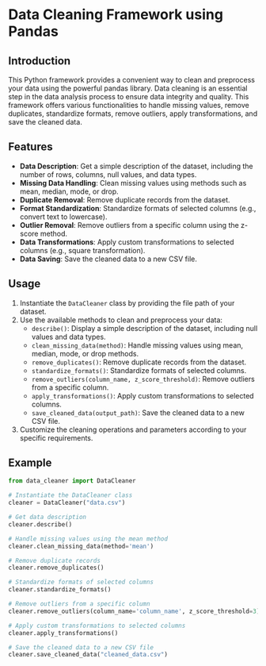 # Data Cleaning Framework using Pandas

## Introduction
This Python framework provides a convenient way to clean and preprocess your data using the powerful pandas library. Data cleaning is an essential step in the data analysis process to ensure data integrity and quality. This framework offers various functionalities to handle missing values, remove duplicates, standardize formats, remove outliers, apply transformations, and save the cleaned data.

## Features
- **Data Description**: Get a simple description of the dataset, including the number of rows, columns, null values, and data types.
- **Missing Data Handling**: Clean missing values using methods such as mean, median, mode, or drop.
- **Duplicate Removal**: Remove duplicate records from the dataset.
- **Format Standardization**: Standardize formats of selected columns (e.g., convert text to lowercase).
- **Outlier Removal**: Remove outliers from a specific column using the z-score method.
- **Data Transformations**: Apply custom transformations to selected columns (e.g., square transformation).
- **Data Saving**: Save the cleaned data to a new CSV file.

## Usage
1. Instantiate the `DataCleaner` class by providing the file path of your dataset.
2. Use the available methods to clean and preprocess your data:
    - `describe()`: Display a simple description of the dataset, including null values and data types.
    - `clean_missing_data(method)`: Handle missing values using mean, median, mode, or drop methods.
    - `remove_duplicates()`: Remove duplicate records from the dataset.
    - `standardize_formats()`: Standardize formats of selected columns.
    - `remove_outliers(column_name, z_score_threshold)`: Remove outliers from a specific column.
    - `apply_transformations()`: Apply custom transformations to selected columns.
    - `save_cleaned_data(output_path)`: Save the cleaned data to a new CSV file.
3. Customize the cleaning operations and parameters according to your specific requirements.

## Example
```python
from data_cleaner import DataCleaner

# Instantiate the DataCleaner class
cleaner = DataCleaner("data.csv")

# Get data description
cleaner.describe()

# Handle missing values using the mean method
cleaner.clean_missing_data(method='mean')

# Remove duplicate records
cleaner.remove_duplicates()

# Standardize formats of selected columns
cleaner.standardize_formats()

# Remove outliers from a specific column
cleaner.remove_outliers(column_name='column_name', z_score_threshold=3)

# Apply custom transformations to selected columns
cleaner.apply_transformations()

# Save the cleaned data to a new CSV file
cleaner.save_cleaned_data("cleaned_data.csv")

